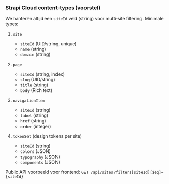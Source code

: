 ### Strapi Cloud content‑types (voorstel)

We hanteren altijd een `siteId` veld (string) voor multi‑site filtering. Minimale types:

1. `site`
   - `siteId` (UID/string, unique)
   - `name` (string)
   - `domain` (string)

2. `page`
   - `siteId` (string, index)
   - `slug` (UID/string)
   - `title` (string)
   - `body` (Rich text)

3. `navigationItem`
   - `siteId` (string)
   - `label` (string)
   - `href` (string)
   - `order` (integer)

4. `tokenSet` (design tokens per site)
   - `siteId` (string)
   - `colors` (JSON)
   - `typography` (JSON)
   - `components` (JSON)

Public API voorbeeld voor frontend:
`GET /api/sites?filters[siteId][$eq]={siteId}`



